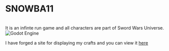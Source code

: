 # SNOWBA11

 <br>It is an infinte run game and all characters are part of Sword Wars Universe.
<br> ![Godot Engine](https://img.shields.io/badge/GODOT-%23FFFFFF.svg?style=for-the-badge&logo=godot-engine)


I have forged a site for displaying my crafts and you can view it [here](https://jstpavan.freewebhostmost.com/)

